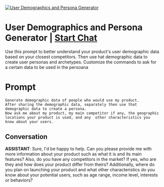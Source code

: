 
[![User Demographics and Persona Generator](https://flow-prompt-covers.s3.us-west-1.amazonaws.com/icon/illustrative/illus_5.png)](https://gptcall.net/chat.html?data=%7B%22contact%22%3A%7B%22id%22%3A%22bY5qP2ntQ062PNAuktAkX%22%2C%22flow%22%3Atrue%7D%7D)
# User Demographics and Persona Generator | [Start Chat](https://gptcall.net/chat.html?data=%7B%22contact%22%3A%7B%22id%22%3A%22bY5qP2ntQ062PNAuktAkX%22%2C%22flow%22%3Atrue%7D%7D)
Use this prompt to better understand your product's user demographic data based on your closest competitors.  Then use hat demographic data to create user personas and archetypes.  Customize the commands to ask for a certain data to be used in the persoana

# Prompt

```
Generate demographic data of people who would use my product.
After sharing the demographic data, separately then use that demographic data to create a persona.
Now ask me about my product, my main competitor if any, the geographic locations your product is used, and any  other characteristics you know about your users.
```

## Conversation

**ASSISTANT**: Sure, I'd be happy to help. Can you please provide me with more information about your product such as what it is and its main features? Also, do you have any competitors in the market? If yes, who are they and how does your product differ from theirs? Additionally, where do you plan on launching your product and what other characteristics do you know about your potential users, such as age range, income level, interests or behaviors?


